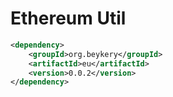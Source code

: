 # Ethereum Util

```xml
<dependency>
    <groupId>org.beykery</groupId>
    <artifactId>eu</artifactId>
    <version>0.0.2</version>
</dependency>
```
